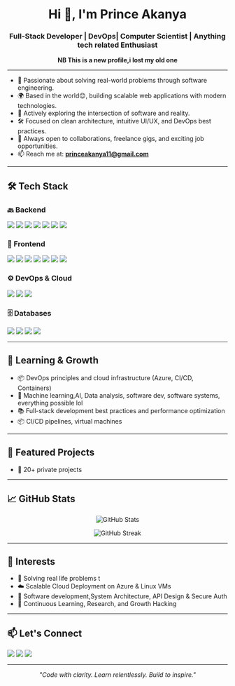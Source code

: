 <h1 align="center">Hi 👋, I'm Prince Akanya</h1>
<h3 align="center">Full-Stack Developer | DevOps| Computer Scientist | Anything tech related Enthusiast</h3>

<p align="center">
   <strong>NB This is a new profile,i lost my old one</strong>
</p>

---

- 🧠 Passionate about solving real-world problems through software engineering.
- 🌍 Based in the world😊, building scalable web applications with modern technologies.
- 🚀 Actively exploring the intersection of software and reality.
- 🛠️ Focused on clean architecture, intuitive UI/UX, and DevOps best practices.
- 🤝 Always open to collaborations, freelance gigs, and exciting job opportunities.
- 📫 Reach me at: **princeakanya11@gmail.com**

---

## 🛠️ Tech Stack


### 🔙 Backend
<p>
  <img src="https://img.shields.io/badge/Python-3776AB?style=for-the-badge&logo=python&logoColor=white" />
  <img src="https://img.shields.io/badge/Django-092E20?style=for-the-badge&logo=django&logoColor=white" />
  <img src="https://img.shields.io/badge/FastAPI-009688?style=for-the-badge&logo=fastapi&logoColor=white" />
  <img src="https://img.shields.io/badge/Java-007396?style=for-the-badge&logo=java&logoColor=white" />
  <img src="https://img.shields.io/badge/SpringBoot-6DB33F?style=for-the-badge&logo=spring-boot&logoColor=white" />
  <img src="https://img.shields.io/badge/PHP-777BB4?style=for-the-badge&logo=php&logoColor=white" />
  <img src="https://img.shields.io/badge/JavaScript-F7DF1E?style=for-the-badge&logo=javascript&logoColor=black" />
</p>

### 🎨 Frontend
<p>
  <img src="https://img.shields.io/badge/HTML5-E34F26?style=for-the-badge&logo=html5&logoColor=white" />
  <img src="https://img.shields.io/badge/CSS3-1572B6?style=for-the-badge&logo=css3&logoColor=white" />
  <img src="https://img.shields.io/badge/TailwindCSS-38B2AC?style=for-the-badge&logo=tailwind-css&logoColor=white" />
  <img src="https://img.shields.io/badge/Vue.js-42b883?style=for-the-badge&logo=vue.js&logoColor=white" />
  <img src="https://img.shields.io/badge/Nuxt-00DC82?style=for-the-badge&logo=nuxt.js&logoColor=white" />
  <img src="https://img.shields.io/badge/React-20232a?style=for-the-badge&logo=react&logoColor=61DAFB" />
  <img src="https://img.shields.io/badge/Angular-DD0031?style=for-the-badge&logo=angular&logoColor=white" />
</p>

### ⚙️ DevOps & Cloud
<p>
  <img src="https://img.shields.io/badge/Azure-0078D4?style=for-the-badge&logo=azure-devops&logoColor=white" />
  <img src="https://img.shields.io/badge/AWS-232F3E?style=for-the-badge&logo=amazon-aws&logoColor=white" />
  <img src="https://img.shields.io/badge/Cloudinary-3448C5?style=for-the-badge&logo=cloudinary&logoColor=white" />
</p>

### 🗄️ Databases
<p>
  <img src="https://img.shields.io/badge/MySQL-4479A1?style=for-the-badge&logo=mysql&logoColor=white" />
  <img src="https://img.shields.io/badge/PostgreSQL-4169E1?style=for-the-badge&logo=postgresql&logoColor=white" />
  <img src="https://img.shields.io/badge/SQL_Server-CC2927?style=for-the-badge&logo=microsoft-sql-server&logoColor=white" />
  <img src="https://img.shields.io/badge/MongoDB-47A248?style=for-the-badge&logo=mongodb&logoColor=white" />
</p>


---

## 🌱 Learning & Growth

- 📦 DevOps principles and cloud infrastructure (Azure, CI/CD, Containers)
- 🧬 Machine learning,AI, Data analysis, software dev, software systems, everything possible lol
- 📚 Full-stack development best practices and performance optimization
- 📦 CI/CD pipelines, virtual machines  

---

## 🧩 Featured Projects
- 🔗 20+ private projects

---

## 📈 GitHub Stats

<p align="center">
  <img src="https://github-readme-stats.vercel.app/api?username=onerealprince&show_icons=true&theme=radical" alt="GitHub Stats" />
</p>

<p align="center">
  <img src="https://github-readme-streak-stats.herokuapp.com/?user=onerealprince&theme=radical" alt="GitHub Streak" />
</p>

---

## 🧠 Interests

- 🏥 Solving real life problems t  
- ☁️ Scalable Cloud Deployment on Azure & Linux VMs  
- 🧩 Software development,System Architecture, API Design & Secure Auth  
- 🧠 Continuous Learning, Research, and Growth Hacking

---

## 📫 Let's Connect

<p>
  <a href="www.linkedin.com/in/prince-akanya-658949216"><img src="https://img.shields.io/badge/LinkedIn-blue?style=for-the-badge&logo=linkedin&logoColor=white"/></a>
  <a href="mailto:princeakanya11@gmail.com"><img src="https://img.shields.io/badge/Gmail-D14836?style=for-the-badge&logo=gmail&logoColor=white"/></a>
  <a href="https://twitter.com/thePrince1z"><img src="https://img.shields.io/badge/Twitter-1DA1F2?style=for-the-badge&logo=twitter&logoColor=white"/></a>
</p>

---

<p align="center"><i>"Code with clarity. Learn relentlessly. Build to inspire."</i></p>
